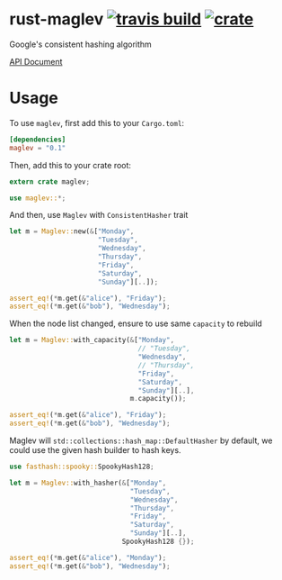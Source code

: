# rust-maglev [![travis build](https://travis-ci.org/flier/rust-maglev.svg?branch=master)](https://travis-ci.org/flier/rust-maglev) [![crate](https://img.shields.io/crates/v/maglev.svg)](https://crates.io/crates/maglev)
Google's consistent hashing algorithm

[API Document](https://docs.rs/maglev)

# Usage

To use `maglev`, first add this to your `Cargo.toml`:

```toml
[dependencies]
maglev = "0.1"
```

Then, add this to your crate root:

```rust
extern crate maglev;

use maglev::*;
```

And then, use `Maglev` with `ConsistentHasher` trait

```rust
let m = Maglev::new(&["Monday",
                      "Tuesday",
                      "Wednesday",
                      "Thursday",
                      "Friday",
                      "Saturday",
                      "Sunday"][..]);

assert_eq!(*m.get(&"alice"), "Friday");
assert_eq!(*m.get(&"bob"), "Wednesday");
```

When the node list changed, ensure to use same `capacity` to rebuild

```rust
let m = Maglev::with_capacity(&["Monday",
                                // "Tuesday",
                                "Wednesday",
                                // "Thursday",
                                "Friday",
                                "Saturday",
                                "Sunday"][..],
                              m.capacity());

assert_eq!(*m.get(&"alice"), "Friday");
assert_eq!(*m.get(&"bob"), "Wednesday");
```

Maglev will `std::collections::hash_map::DefaultHasher` by default, we could use the given hash builder to hash keys.

```rust
use fasthash::spooky::SpookyHash128;

let m = Maglev::with_hasher(&["Monday",
                              "Tuesday",
                              "Wednesday",
                              "Thursday",
                              "Friday",
                              "Saturday",
                              "Sunday"][..],
                            SpookyHash128 {});

assert_eq!(*m.get(&"alice"), "Monday");
assert_eq!(*m.get(&"bob"), "Wednesday");
```